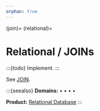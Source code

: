 ```yaml
---
orphan: true
---
```


(join)=
(relational)=

# Relational / JOINs

:::{todo} Implement.
:::

See [JOIN](inv:crate-reference#sql_joins).


:::{seealso}
**Domains:**
[](#metrics-store) •
[](#analytics) •
[](#industrial) •
[](#timeseries) •
[](#machine-learning)

**Product:**
[Relational Database]
:::


[Relational Database]: https://cratedb.com/solutions/relational-database
